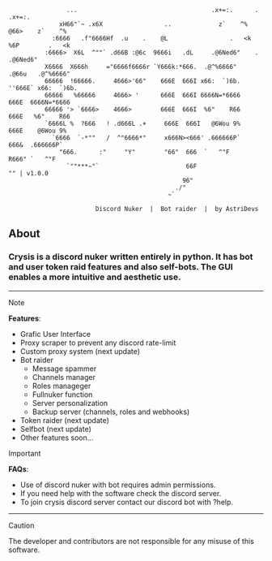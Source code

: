 ```
                ...                                     .x+=:.      .       .x+=:.
              xH66"`~ .x6X                 ..             z`    ^%    @66>    z`    ^%
            :6666   .f"6666Hf  .u    .    @L                 .   <k   %6P        .   <k
          :6666>  X6L  ^""` .d66B :@6c  9666i   .dL     .@6Ned6"    .       .@6Ned6"
          X6666  X666h     ="6666f6666r `Y666k:*666.  .@^%6666"   .@66u   .@^%6666"
          66666  !66666.     4666>'66"    666E  666I x66:  `)6b. ''666E` x66:  `)6b.
          66666   %66666     4666> '      666E  666I 6666N=*6666   666E  6666N=*6666
          66666 '> `6666>    4666>        666E  666I  %6"    R66   666E   %6"    R66
          `6666L %  ?666   ! .d666L .+     666E  666I   @6Wou 9%    666E    @6Wou 9%
            `6666  `-*""   /  ^"6666*"     x666N><666' .666666P`     666&  .666666P`
              "666.      :"     "Y"        "66"  666  `   ^"F       R666" `   ^"F
                `""***~"`                        66F                 "" | v1.0.0
                                                96"
                                              ./"
                                            ~`

                        Discord Nuker  |  Bot raider  |  by AstriDevs
```

## About
### Crysis is a discord nuker written entirely in python. It has bot and user token raid features and also self-bots. The GUI enables a more intuitive and aesthetic use.
--------------------------------------
> [!NOTE]
> **Features**:
> - Grafic User Interface
> - Proxy scraper to prevent any discord rate-limit
> - Custom proxy system (next update)
> - Bot raider
>   - Message spammer
>   - Channels manager
>   - Roles manageger
>   - Fullnuker function
>   - Server personalization
>   - Backup server (channels, roles and webhooks)
> - Token raider (next update)
> - Selfbot (next update)
> - Other features soon...

> [!IMPORTANT]
> **FAQs**:
> - Use of discord nuker with bot requires admin permissions.
> - If you need help with the software check the discord server.
> - To join crysis discord server contact our discord bot with ?help.
 --------------------------------------
> [!CAUTION]
> The developer and contributors are not responsible for any misuse of this software.
